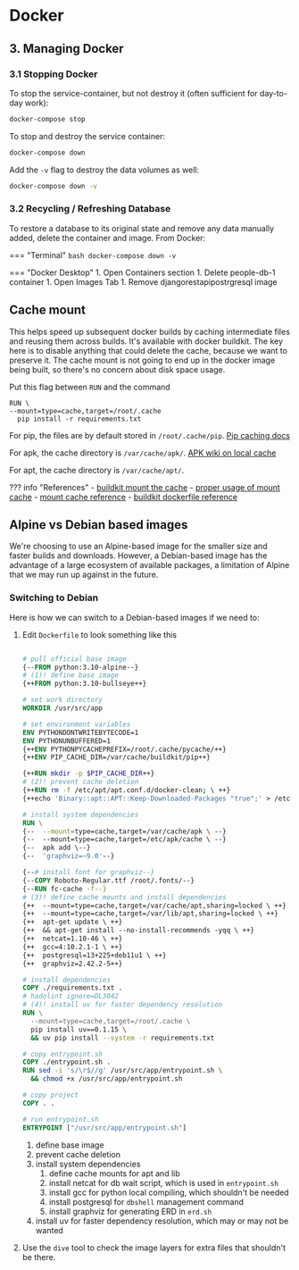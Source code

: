 # Docker

## 3. Managing Docker

### 3.1 Stopping Docker

To stop the service-container, but not destroy it (often sufficient for day-to-day work):

```bash
docker-compose stop
```

To stop and destroy the service container:

```bash
docker-compose down
```

Add the `-v` flag to destroy the data volumes as well:

```bash
docker-compose down -v
```

### 3.2 Recycling / Refreshing Database

To restore a database to its original state and remove any data manually added, delete the container and image.
From Docker:

=== "Terminal"
    ```bash
    docker-compose down -v
    ```

=== "Docker Desktop"
    1. Open Containers section
    1. Delete people-db-1 container
    1. Open Images Tab
    1. Remove djangorestapipostrgresql image

## Cache mount

This helps speed up subsequent docker builds by caching intermediate files and reusing them across builds. It's available with docker buildkit. The key here is to disable anything that could delete the cache, because we want to preserve it. The cache mount is not going to end up in the docker image being built, so there's no concern about disk space usage.

Put this flag between `RUN` and the command

```docker hl_lines="2"
RUN \
--mount=type=cache,target=/root/.cache
  pip install -r requirements.txt
```

For pip, the files are by default stored in `/root/.cache/pip`.  [Pip caching docs](https://pip.pypa.io/en/stable/topics/caching/)

For apk, the cache directory is `/var/cache/apk/`. [APK wiki on local cache](https://wiki.alpinelinux.org/wiki/Local_APK_cache)

For apt, the cache directory is `/var/cache/apt/`.

??? info "References"
    - [buildkit mount the cache](https://vsupalov.com/buildkit-cache-mount-dockerfile/)
    - [proper usage of mount cache](https://dev.doroshev.com/blog/docker-mount-type-cache/)
    - [mount cache reference](https://docs.docker.com/engine/reference/builder/#run---mounttypecache)
    - [buildkit dockerfile reference](https://github.com/moby/buildkit/blob/master/frontend/dockerfile/docs/reference.md)

## Alpine vs Debian based images

We're choosing to use an Alpine-based image for the smaller size and faster builds and downloads. However, a Debian-based image has the advantage of a large ecosystem of available packages, a limitation of Alpine that we may run up against in the future.

### Switching to Debian

Here is how we can switch to a Debian-based images if we need to:

1. Edit `Dockerfile` to look something like this

    ```Dockerfile title="app/Dockerfile"

    # pull official base image
    {--FROM python:3.10-alpine--}
    # (1)! define base image
    {++FROM python:3.10-bullseye++}

    # set work directory
    WORKDIR /usr/src/app

    # set environment variables
    ENV PYTHONDONTWRITEBYTECODE=1
    ENV PYTHONUNBUFFERED=1
    {++ENV PYTHONPYCACHEPREFIX=/root/.cache/pycache/++}
    {++ENV PIP_CACHE_DIR=/var/cache/buildkit/pip++}

    {++RUN mkdir -p $PIP_CACHE_DIR++}
    # (2)! prevent cache deletion
    {++RUN rm -f /etc/apt/apt.conf.d/docker-clean; \ ++}
    {++echo 'Binary::apt::APT::Keep-Downloaded-Packages "true";' > /etc/apt/apt.conf.d/keep-cache++}

    # install system dependencies
    RUN \
    {--  --mount=type=cache,target=/var/cache/apk \ --}
    {--  --mount=type=cache,target=/etc/apk/cache \ --}
    {--  apk add \--}
    {--  'graphviz=~9.0'--}

    {--# install font for graphviz--}
    {--COPY Roboto-Regular.ttf /root/.fonts/--}
    {--RUN fc-cache -f--}
    # (3)! define cache mounts and install dependencies
    {++  --mount=type=cache,target=/var/cache/apt,sharing=locked \ ++}
    {++  --mount=type=cache,target=/var/lib/apt,sharing=locked \ ++}
    {++  apt-get update \ ++}
    {++  && apt-get install --no-install-recommends -yqq \ ++}
    {++  netcat=1.10-46 \ ++}
    {++  gcc=4:10.2.1-1 \ ++}
    {++  postgresql=13+225+deb11u1 \ ++}
    {++  graphviz=2.42.2-5++}

    # install dependencies
    COPY ./requirements.txt .
    # hadolint ignore=DL3042
    # (4)! install uv for faster dependency resolution
    RUN \
      --mount=type=cache,target=/root/.cache \
      pip install uv==0.1.15 \
      && uv pip install --system -r requirements.txt

    # copy entrypoint.sh
    COPY ./entrypoint.sh .
    RUN sed -i 's/\r$//g' /usr/src/app/entrypoint.sh \
      && chmod +x /usr/src/app/entrypoint.sh

    # copy project
    COPY . .

    # run entrypoint.sh
    ENTRYPOINT ["/usr/src/app/entrypoint.sh"]
    ```

    1. define base image
    1. prevent cache deletion
    1. install system dependencies
        1. define cache mounts for apt and lib
        1. install netcat for db wait script, which is used in `entrypoint.sh`
        1. install gcc for python local compiling, which shouldn't be needed
        1. install postgresql for `dbshell` management command
        1. install graphviz for generating ERD in `erd.sh`
    1. install uv for faster dependency resolution, which may or may not be wanted

1. Use the `dive` tool to check the image layers for extra files that shouldn't be there.
